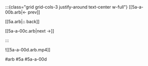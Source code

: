 :::{class="grid grid-cols-3 justify-around text-center w-full"}
[[5a-a-00b.arb|← prev]]

[[5a.arb|⌂ back]]

[[5a-a-00c.arb|next →]]

:::

![[5a-a-00d.arb.mp4]]

#arb #5a #5a-a-00d

